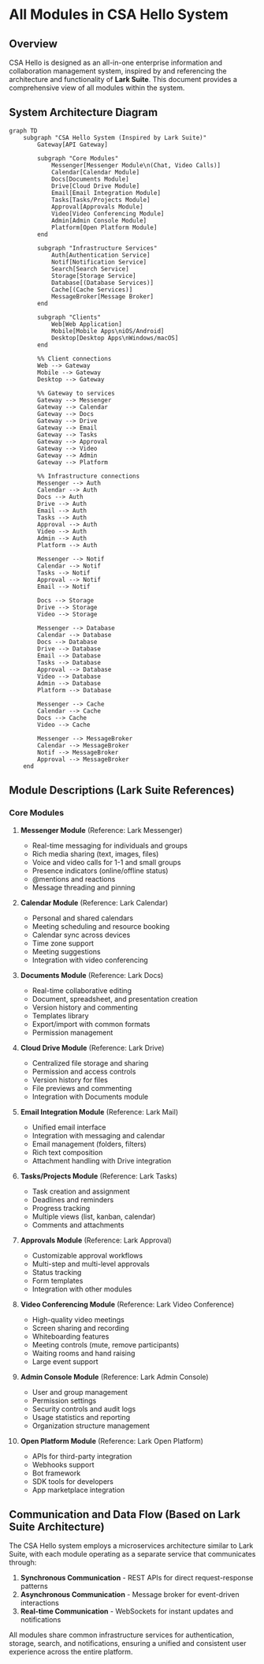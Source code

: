 # All Modules in CSA Hello System

## Overview
CSA Hello is designed as an all-in-one enterprise information and collaboration management system, inspired by and referencing the architecture and functionality of **Lark Suite**. This document provides a comprehensive view of all modules within the system.

## System Architecture Diagram

```mermaid
graph TD
    subgraph "CSA Hello System (Inspired by Lark Suite)"
        Gateway[API Gateway]
        
        subgraph "Core Modules"
            Messenger[Messenger Module\n(Chat, Video Calls)]
            Calendar[Calendar Module]
            Docs[Documents Module]
            Drive[Cloud Drive Module]
            Email[Email Integration Module]
            Tasks[Tasks/Projects Module]
            Approval[Approvals Module]
            Video[Video Conferencing Module]
            Admin[Admin Console Module]
            Platform[Open Platform Module]
        end
        
        subgraph "Infrastructure Services"
            Auth[Authentication Service]
            Notif[Notification Service]
            Search[Search Service]
            Storage[Storage Service]
            Database[(Database Services)]
            Cache[(Cache Services)]
            MessageBroker[Message Broker]
        end
        
        subgraph "Clients"
            Web[Web Application]
            Mobile[Mobile Apps\niOS/Android]
            Desktop[Desktop Apps\nWindows/macOS]
        end
        
        %% Client connections
        Web --> Gateway
        Mobile --> Gateway
        Desktop --> Gateway
        
        %% Gateway to services
        Gateway --> Messenger
        Gateway --> Calendar
        Gateway --> Docs
        Gateway --> Drive
        Gateway --> Email
        Gateway --> Tasks
        Gateway --> Approval
        Gateway --> Video
        Gateway --> Admin
        Gateway --> Platform
        
        %% Infrastructure connections
        Messenger --> Auth
        Calendar --> Auth
        Docs --> Auth
        Drive --> Auth
        Email --> Auth
        Tasks --> Auth
        Approval --> Auth
        Video --> Auth
        Admin --> Auth
        Platform --> Auth
        
        Messenger --> Notif
        Calendar --> Notif
        Tasks --> Notif
        Approval --> Notif
        Email --> Notif
        
        Docs --> Storage
        Drive --> Storage
        Video --> Storage
        
        Messenger --> Database
        Calendar --> Database
        Docs --> Database
        Drive --> Database
        Email --> Database
        Tasks --> Database
        Approval --> Database
        Video --> Database
        Admin --> Database
        Platform --> Database
        
        Messenger --> Cache
        Calendar --> Cache
        Docs --> Cache
        Video --> Cache
        
        Messenger --> MessageBroker
        Calendar --> MessageBroker
        Notif --> MessageBroker
        Approval --> MessageBroker
    end
```

## Module Descriptions (Lark Suite References)

### Core Modules

1. **Messenger Module** (Reference: Lark Messenger)
   - Real-time messaging for individuals and groups
   - Rich media sharing (text, images, files)
   - Voice and video calls for 1-1 and small groups
   - Presence indicators (online/offline status)
   - @mentions and reactions
   - Message threading and pinning

2. **Calendar Module** (Reference: Lark Calendar)
   - Personal and shared calendars
   - Meeting scheduling and resource booking
   - Calendar sync across devices
   - Time zone support
   - Meeting suggestions
   - Integration with video conferencing

3. **Documents Module** (Reference: Lark Docs)
   - Real-time collaborative editing
   - Document, spreadsheet, and presentation creation
   - Version history and commenting
   - Templates library
   - Export/import with common formats
   - Permission management

4. **Cloud Drive Module** (Reference: Lark Drive)
   - Centralized file storage and sharing
   - Permission and access controls
   - Version history for files
   - File previews and commenting
   - Integration with Documents module

5. **Email Integration Module** (Reference: Lark Mail)
   - Unified email interface
   - Integration with messaging and calendar
   - Email management (folders, filters)
   - Rich text composition
   - Attachment handling with Drive integration

6. **Tasks/Projects Module** (Reference: Lark Tasks)
   - Task creation and assignment
   - Deadlines and reminders
   - Progress tracking
   - Multiple views (list, kanban, calendar)
   - Comments and attachments

7. **Approvals Module** (Reference: Lark Approval)
   - Customizable approval workflows
   - Multi-step and multi-level approvals
   - Status tracking
   - Form templates
   - Integration with other modules

8. **Video Conferencing Module** (Reference: Lark Video Conference)
   - High-quality video meetings
   - Screen sharing and recording
   - Whiteboarding features
   - Meeting controls (mute, remove participants)
   - Waiting rooms and hand raising
   - Large event support

9. **Admin Console Module** (Reference: Lark Admin Console)
   - User and group management
   - Permission settings
   - Security controls and audit logs
   - Usage statistics and reporting
   - Organization structure management

10. **Open Platform Module** (Reference: Lark Open Platform)
    - APIs for third-party integration
    - Webhooks support
    - Bot framework
    - SDK tools for developers
    - App marketplace integration

## Communication and Data Flow (Based on Lark Suite Architecture)

The CSA Hello system employs a microservices architecture similar to Lark Suite, with each module operating as a separate service that communicates through:

1. **Synchronous Communication** - REST APIs for direct request-response patterns
2. **Asynchronous Communication** - Message broker for event-driven interactions
3. **Real-time Communication** - WebSockets for instant updates and notifications

All modules share common infrastructure services for authentication, storage, search, and notifications, ensuring a unified and consistent user experience across the entire platform.
